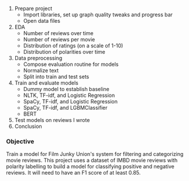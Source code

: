 
1. Prepare project
    * Import libraries, set up graph quality tweaks and progress bar
    * Open data files
2. EDA
    * Number of reviews over time
    * Number of reviews per movie
    * Distribution of ratings (on a scale of 1-10)
    * Distribution of polarities over time
3. Data preprocessing 
    * Compose evaluation routine for models
    * Normalize text
    * Split into train and test sets
4. Train and evaluate models
    * Dummy model to establish baseline
    * NLTK, TF-idf, and Logistic Regression
    * SpaCy, TF-idf, and Logistic Regression
    * SpaCy, TF-idf, and LGBMClassifier
    * BERT
5. Test models on reviews I wrote
6. Conclusion


### Objective
Train a model for Film Junky Union's system for filtering and categorizing movie reviews. This project uses a dataset of IMBD movie reviews with polarity labelling to build a model for classifying positive and negative reviews. It will need to have an F1 score of at least 0.85.
